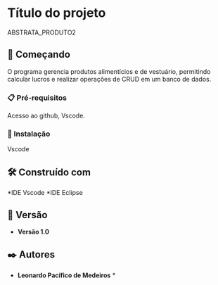 # Título do projeto

ABSTRATA_PRODUTO2

## 🚀 Começando

O programa gerencia produtos alimentícios e de vestuário, permitindo calcular lucros e realizar operações de CRUD em um banco de dados.

### 📋 Pré-requisitos

Acesso ao github, Vscode.

### 🔧 Instalação

Vscode

## 🛠️ Construído com

*IDE Vscode
*IDE Eclipse

## 📌 Versão

* **Versão 1.0** 

## ✒️ Autores

* **Leonardo Pacífico de Medeiros** *

